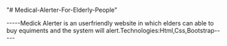 "# Medical-Alerter-For-Elderly-People" 

-----Medick Alerter is an userfriendly website in which
elders can able to buy equiments and the system will
alert.Technologies:Html,Css,Bootstrap-----
